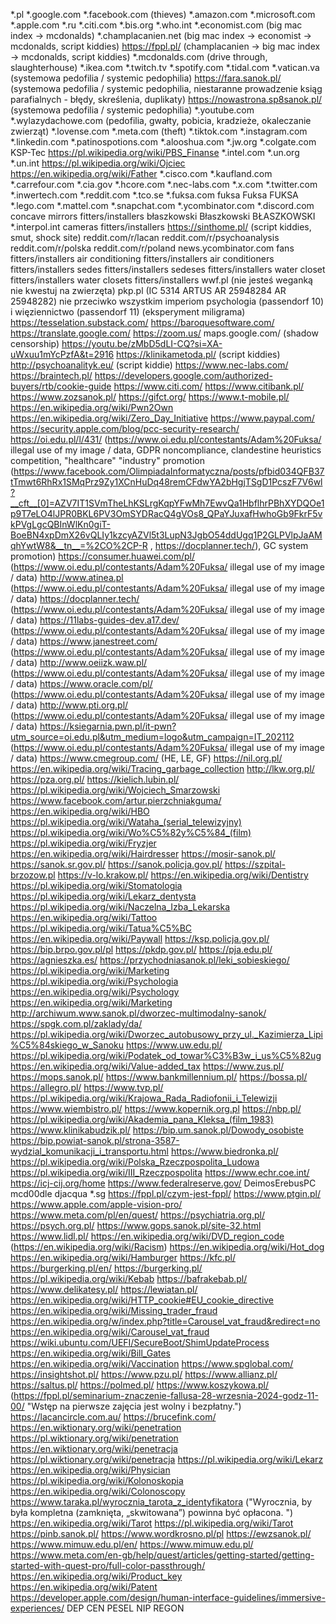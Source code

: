 *.pl
*.google.com
*.facebook.com (thieves)
*.amazon.com
*.microsoft.com
*.apple.com
*.ru
*.citi.com
*.bis.org
*.who.int
*.economist.com (big mac index -> mcdonalds)
*.champlacanien.net (big mac index -> economist -> mcdonalds, script kiddies)
https://fppl.pl/ (champlacanien -> big mac index -> mcdonalds, script kiddies)
*.mcdonalds.com (drive through, slaughterhouse)
*.ikea.com
*.twitch.tv
*.spotify.com
*.tidal.com
*.vatican.va (systemowa pedofilia / systemic pedophilia)
https://fara.sanok.pl/ (systemowa pedofilia / systemic pedophilia, niestaranne prowadzenie ksiąg parafialnych - błędy, skreślenia, duplikaty)
https://nowastrona.sp8sanok.pl/ (systemowa pedofilia / systemic pedophilia)
*.youtube.com
*.wylazydachowe.com (pedofilia, gwałty, pobicia, kradzieże, okaleczanie zwierząt)
*.lovense.com
*.meta.com (theft)
*.tiktok.com
*.instagram.com
*.linkedin.com
*.patinospotions.com
*.alooshua.com
*.jw.org
*.colgate.com
KSP-Tec
https://pl.wikipedia.org/wiki/PBS_Finanse
*.intel.com
*.un.org
*.un.int
https://pl.wikipedia.org/wiki/Ojciec
https://en.wikipedia.org/wiki/Father
*.cisco.com
*.kaufland.com
*.carrefour.com
*.cia.gov
*.hcore.com
*.nec-labs.com
*.x.com
*.twitter.com
*.inwertech.com
*.reddit.com
*.tco.se
*.fuksa.com
fuksa
Fuksa
FUKSA
*.lego.com
*.mattel.com
*.snapchat.com
*.ycombinator.com
*.discord.com
concave mirrors fitters/installers
błaszkowski
Błaszkowski
BŁASZKOWSKI
*.interpol.int
cameras fitters/installers
https://sinthome.pl/ (script kiddies, smut, shock site)
reddit.com/r/lacan
reddit.com/r/psychoanalysis
reddit.com/r/polska
reddit.com/r/poland
news.ycombinator.com
fans fitters/installers
air conditioning fitters/installers
air conditioners fitters/installers
sedes fitters/installers
sedeses fitters/installers
water closet fitters/installers
water closets fitters/installers
wwf.pl (nie jesteś weganką nie kwestuj na zwierzęta)
pkp.pl (IC 5314 ARTUS AR 25948284 AR 25948282)
nie przeciwko wszystkim imperiom
psychologia (passendorf 10) i więziennictwo (passendorf 11) (eksperyment miligrama)
https://tesselation.substack.com/
https://baroquesoftware.com/
https://translate.google.com/
https://zoom.us/
maps.google.com/ (shadow censorship)
https://youtu.be/zMbD5dLI-CQ?si=XA-uWxuu1mYcPzfA&t=2916
https://klinikametoda.pl/ (script kiddies)
http://psychoanalityk.eu/ (script kiddie)
https://www.nec-labs.com/
https://braintech.pl/
https://developers.google.com/authorized-buyers/rtb/cookie-guide
https://www.citi.com/
https://www.citibank.pl/
https://www.zozsanok.pl/
https://gifct.org/
https://www.t-mobile.pl/
https://en.wikipedia.org/wiki/Pwn2Own
https://en.wikipedia.org/wiki/Zero_Day_Initiative
https://www.paypal.com/
https://security.apple.com/blog/pcc-security-research/
https://oi.edu.pl/l/431/ (https://www.oi.edu.pl/contestants/Adam%20Fuksa/ illegal use of my image / data, GDPR noncompliance, clandestine heuristics competition, "healthcare" "industry" promotion (https://www.facebook.com/OlimpiadaInformatyczna/posts/pfbid034QFB37tTmwt6RhRx1SMqPrz9Zy1XCnHuDq48remCFdwYA2bHgjTSgD1PcszF7V6wl?__cft__[0]=AZV7IT1SVmTheLhKSLrgKqpYFwMh7EwvQa1HbflhrPBhXYDQOe1p9T7eLO4lJPR0BKL6PV3OmSYDRacQ4gVOs8_QPaYJuxafHwhoGb9FkrF5vkPVgLgcQBInWlKn0giT-BoeBN4xpDmX26vQLIy1kzcyAZVl5t3LupN3JgbO54ddUgq1P2GLPVlpJaAMqhYwtW8&__tn__=%2CO%2CP-R , https://docplanner.tech/), GC system promotion)
https://consumer.huawei.com/pl/ (https://www.oi.edu.pl/contestants/Adam%20Fuksa/ illegal use of my image / data)
http://www.atinea.pl (https://www.oi.edu.pl/contestants/Adam%20Fuksa/ illegal use of my image / data)
https://docplanner.tech/ (https://www.oi.edu.pl/contestants/Adam%20Fuksa/ illegal use of my image / data)
https://11labs-guides-dev.a17.dev/ (https://www.oi.edu.pl/contestants/Adam%20Fuksa/ illegal use of my image / data)
https://www.janestreet.com/ (https://www.oi.edu.pl/contestants/Adam%20Fuksa/ illegal use of my image / data)
http://www.oeiizk.waw.pl/ (https://www.oi.edu.pl/contestants/Adam%20Fuksa/ illegal use of my image / data)
https://www.oracle.com/pl/ (https://www.oi.edu.pl/contestants/Adam%20Fuksa/ illegal use of my image / data)
http://www.pti.org.pl/ (https://www.oi.edu.pl/contestants/Adam%20Fuksa/ illegal use of my image / data)
https://ksiegarnia.pwn.pl/it-pwn?utm_source=oi.edu.pl&utm_medium=logo&utm_campaign=IT_202112 (https://www.oi.edu.pl/contestants/Adam%20Fuksa/ illegal use of my image / data)
https://www.cmegroup.com/ (HE, LE, GF)
https://nil.org.pl/
https://en.wikipedia.org/wiki/Tracing_garbage_collection
http://lkw.org.pl/
https://pza.org.pl/
https://kielich.lubin.pl/
https://pl.wikipedia.org/wiki/Wojciech_Smarzowski
https://www.facebook.com/artur.pierzchniakguma/
https://en.wikipedia.org/wiki/HBO
https://pl.wikipedia.org/wiki/Wataha_(serial_telewizyjny)
https://pl.wikipedia.org/wiki/Wo%C5%82y%C5%84_(film)
https://pl.wikipedia.org/wiki/Fryzjer
https://en.wikipedia.org/wiki/Hairdresser
https://mosir-sanok.pl/
https://sanok.sr.gov.pl/
https://sanok.policja.gov.pl/
https://szpital-brzozow.pl
https://v-lo.krakow.pl/
https://en.wikipedia.org/wiki/Dentistry
https://pl.wikipedia.org/wiki/Stomatologia
https://pl.wikipedia.org/wiki/Lekarz_dentysta
https://pl.wikipedia.org/wiki/Naczelna_Izba_Lekarska
https://en.wikipedia.org/wiki/Tattoo
https://pl.wikipedia.org/wiki/Tatua%C5%BC
https://en.wikipedia.org/wiki/Paywall
https://ksp.policja.gov.pl/
https://bip.brpo.gov.pl/pl
https://pkdp.gov.pl/
https://pja.edu.pl/
https://agnieszka.es/
https://przychodniasanok.pl/leki_sobieskiego/
https://pl.wikipedia.org/wiki/Marketing
https://pl.wikipedia.org/wiki/Psychologia
https://en.wikipedia.org/wiki/Psychology
https://en.wikipedia.org/wiki/Marketing
http://archiwum.www.sanok.pl/dworzec-multimodalny-sanok/
https://spgk.com.pl/zaklady/da/
https://pl.wikipedia.org/wiki/Dworzec_autobusowy_przy_ul._Kazimierza_Lipi%C5%84skiego_w_Sanoku
https://www.uw.edu.pl/
https://pl.wikipedia.org/wiki/Podatek_od_towar%C3%B3w_i_us%C5%82ug
https://en.wikipedia.org/wiki/Value-added_tax
https://www.zus.pl/
https://mops.sanok.pl/
https://www.bankmillennium.pl/
https://bossa.pl/
https://allegro.pl/
https://www.tvp.pl/
https://pl.wikipedia.org/wiki/Krajowa_Rada_Radiofonii_i_Telewizji
https://www.wiembistro.pl/
https://www.kopernik.org.pl
https://nbp.pl/
https://pl.wikipedia.org/wiki/Akademia_pana_Kleksa_(film_1983)
https://www.klinikabudzik.pl/
https://bip.um.sanok.pl/Dowody_osobiste
https://bip.powiat-sanok.pl/strona-3587-wydzial_komunikacji_i_transportu.html
https://www.biedronka.pl/
https://pl.wikipedia.org/wiki/Polska_Rzeczpospolita_Ludowa
https://pl.wikipedia.org/wiki/III_Rzeczpospolita
https://www.echr.coe.int/
https://icj-cij.org/home
https://www.federalreserve.gov/
DeimosErebusPC
mcd00dle
djacqua
*.sg
https://fppl.pl/czym-jest-fppl/
https://www.ptgin.pl/
https://www.apple.com/apple-vision-pro/
https://www.meta.com/pl/en/quest/
https://psychiatria.org.pl/
https://psych.org.pl/
https://www.gops.sanok.pl/site-32.html
https://www.lidl.pl/
https://en.wikipedia.org/wiki/DVD_region_code (https://en.wikipedia.org/wiki/Racism)
https://en.wikipedia.org/wiki/Hot_dog
https://en.wikipedia.org/wiki/Hamburger
https://kfc.pl/
https://burgerking.pl/en/
https://burgerking.pl/
https://pl.wikipedia.org/wiki/Kebab
https://bafrakebab.pl/
https://www.delikatesy.pl/
https://lewiatan.pl/
https://en.wikipedia.org/wiki/HTTP_cookie#EU_cookie_directive
https://en.wikipedia.org/wiki/Missing_trader_fraud
https://en.wikipedia.org/w/index.php?title=Carousel_vat_fraud&redirect=no
https://en.wikipedia.org/wiki/Carousel_vat_fraud
https://wiki.ubuntu.com/UEFI/SecureBoot/ShimUpdateProcess
https://en.wikipedia.org/wiki/Bill_Gates
https://en.wikipedia.org/wiki/Vaccination
https://www.spglobal.com/
https://insightshot.pl/
https://www.pzu.pl/
https://www.allianz.pl/
https://saltus.pl/
https://polmed.pl/
https://www.koszykowa.pl/ (https://fppl.pl/seminarium-znaczenie-fallusa-28-wrzesnia-2024-godz-11-00/ "Wstęp na pierwsze zajęcia jest wolny i bezpłatny.")
https://lacancircle.com.au/
https://brucefink.com/
https://en.wiktionary.org/wiki/penetration
https://pl.wiktionary.org/wiki/penetration
https://en.wiktionary.org/wiki/penetracja
https://pl.wiktionary.org/wiki/penetracja
https://pl.wikipedia.org/wiki/Lekarz
https://en.wikipedia.org/wiki/Physician
https://pl.wikipedia.org/wiki/Kolonoskopia
https://en.wikipedia.org/wiki/Colonoscopy
https://www.taraka.pl/wyrocznia_tarota_z_identyfikatora ("Wyrocznia, by była kompletna (zamknięta, „skwitowana”) powinna być opłacona. ")
https://en.wikipedia.org/wiki/Tarot
https://pl.wikipedia.org/wiki/Tarot
https://pinb.sanok.pl/
https://www.wordkrosno.pl/pl
https://ewzsanok.pl/
https://www.mimuw.edu.pl/en/
https://www.mimuw.edu.pl/
https://www.meta.com/en-gb/help/quest/articles/getting-started/getting-started-with-quest-pro/full-color-passthrough/
https://en.wikipedia.org/wiki/Product_key
https://en.wikipedia.org/wiki/Patent
https://developer.apple.com/design/human-interface-guidelines/immersive-experiences/
DEP
CEN
PESEL
NIP
REGON

